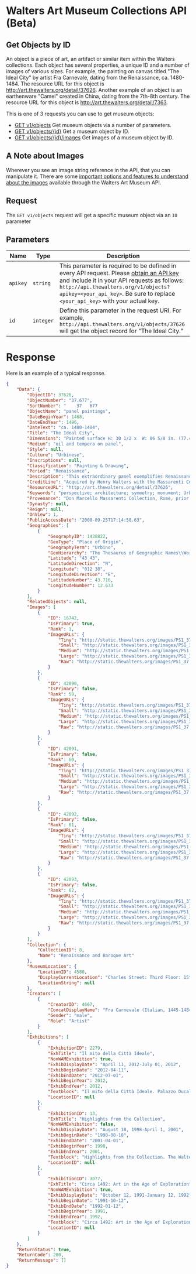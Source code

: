 Walters Art Museum Collections API (Beta)
================================================================================


## Get Objects by ID
An object is a piece of art, an artifact or similar item within the Walters collections. Each object has several properties, a unique ID and a number of images of various sizes. For example, the painting on canvas titled "The Ideal City" by artist Fra Carnevale, dating from the Renaissance, ca. 1480-1484. The resource URL for this object is http://art.thewalters.org/detail/37626. Another example of an object is an earthenware "Camel" created in China, dating from the 7th-8th century. The resource URL for this object is http://art.thewalters.org/detail/7363.

This is one of 3 requests you can use to get museum objects:
- [GET v1/objects](/objects-get.md) Get museum objects via a number of parameters.
- [GET v1/objects/{id}](/objects-id.md) Get a museum object by ID.
- [GET v1/objects/{id}/images](/object-image-id.md) Get images of a museum object by ID.


## A Note about Images
Wherever you see an image string reference in the API, that you can manipulate it. There are some [important options and features to understand about the images](images.md) available through the Walters Art Museum API.


## Request
The `GET v1/objects` request will get a specific museum object via an `ID` parameter


## Parameters
Name | Type | Description
-----|------|--------------
`apikey` | `string` | This parameter is required to be defined in every API request. Please [obtain an API key](http://api.thewalters.org/) and include it in your API requests as follows: `http://api.thewalters.org/v1/objects?apikey=<your_api_key>`. Be sure to replace `<your_api_key>` with your actual key. 
`id` | `integer` | Define this parameter in the request URI. For example, `http://api.thewalters.org/v1/objects/37626` will get the object record for "The Ideal City."


# Response
Here is an example of a typical response.

```json
{
    "Data": {
        "ObjectID": 37626,
        "ObjectNumber": "37.677",
        "SortNumber": "    37   677                                            ",
        "ObjectName": "panel paintings",
        "DateBeginYear": 1468,
        "DateEndYear": 1496,
        "DateText": "ca. 1480-1484",
        "Title": "The Ideal City",
        "Dimensions": "Painted surface H: 30 1/2 x  W: 86 5/8 in. (77.4 x 220 cm); Panel H: 31 5/8 x W: 86 5/8 x D: 1 1/4 in. (80.3 x 220 x 3.2 cm); Framed H: 41 x W: 96 x D: 6 1/4 in. (104.14 x 243.21 x 15.88 cm)",
        "Medium": "oil and tempera on panel",
        "Style": null,
        "Culture": "Urbinese",
        "Inscriptions": null,
        "Classification": "Painting & Drawing",
        "Period": "Renaissance",
        "Description": "This extraordinary panel exemplifies Renaissance ideals of urban planning, respect for Greco-Roman antiquity, and the mastery of central perspective. The imaginary city square features a Roman arch typically erected as a commemoration of military victory at its center. As a whole, the painting offers a model of the architecture and sculpture that would ideally be commissioned by a virtuous ruler who cares for the welfare of the citizenry. The amphitheater is modeled on the Colosseum in Rome. The octagonal structure to the right, covered with colored stone, suggests the medieval Baptistery in Florence, which in the 15th century was thought to be a reused Roman temple. Together they reflect the importance of security, religion, and recreation in a well-regulated city and the value of Roman ideals in urban design. The private residences at either side are also dignified with classical architectural elements. Classicizing elements also appear in the foreground. Statues, set on columns in the Roman style, represent virtues of a good ruler, including Justice with her sword and scales and Liberality (generosity) with a cornucopia. This view and a related paintings now in Urbino were apparently commissioned for the palace of Duke Federico da Montefeltro of Urbino. Another related view is now in Berlin.  Set into the woodwork at shoulder height or higher, \"The Ideal City\" would have seemed like a window onto another, better world. The illusion of a space that extends out from our own is achieved using a mathematical perspective system developed in Florence. The space is defined in terms of the viewer's own angle of vision: the receding lines establishing spatial relationships converge at a central point in the city gate visible beneath and beyond the Roman arch.\r\n\r\nFor more information on this painting, please see the <a href=\"http://www.academia.edu/2967302/_The_Ideal_City_attr._to_Fra_Carnavale_in_the_Walters_art_Museum_in_M.S._Hansen_and_J._Spicer_eds._Masterpieces_of_Italian_Painting_in_the_Walters_Art_Museum._Baltimore_Walters_Art_Museum_2005_62-67/\" target=\"_blank\">entry on the painting</a> in Masterpieces of Italian Painting, The Walters Art Museum (Baltimore: the Walters Art museum, 2005), no. 15 (by Joaneath Spicer).",
        "CreditLine": "Acquired by Henry Walters with the Massarenti Collection, 1902",
        "ResourceURL": "http://art.thewalters.org/detail/37626",
        "Keywords": "perspective; architecture; symmetry; monument; Urban",
        "Provenance": "Don Marcello Massarenti Collection, Rome, prior to 1881 [mode of acquisition unknown] [1881 catalogue: no. 177; 1897 catalogue: no. 121, as Pintoricchio]; Henry Walters, Baltimore, 1902, by purchase; Walters Art Museum, 1931, by bequest. \r\n",
        "Dynasty": null,
        "Reign": null,
        "OnView": 1,
        "PublicAccessDate": "2008-09-25T17:14:58.63",
        "Geographies": [
            {
                "GeographyID": 1438822,
                "GeoType": "Place of Origin",
                "GeographyTerm": "Urbino",
                "GeoHierarchy": "The Thesaurus of Geographic Names\\World\\continents\\Europe\\nations\\Italia\\regions\\Marche\\provinces\\Pesaro e Urbino\\inhabited places\\",
                "Latitude": "43 43",
                "LatitudeDirection": "N",
                "Longitude": "012 38",
                "LongitudeDirection": "E",
                "LatitudeNumber": 43.716,
                "LongitudeNumber": 12.633
            }
        ],
        "RelatedObjects": null,
        "Images": [
            {
                "ID": 16742,
                "IsPrimary": true,
                "Rank": 1,
                "ImageURLs": {
                    "Tiny": "http://static.thewalters.org/images/PS1_37.677_FntAftTrt_DD_T09.jpg?width=50",
                    "Small": "http://static.thewalters.org/images/PS1_37.677_FntAftTrt_DD_T09.jpg?width=100",
                    "Medium": "http://static.thewalters.org/images/PS1_37.677_FntAftTrt_DD_T09.jpg?width=150",
                    "Large": "http://static.thewalters.org/images/PS1_37.677_FntAftTrt_DD_T09.jpg?width=250",
                    "Raw": "http://static.thewalters.org/images/PS1_37.677_FntAftTrt_DD_T09.jpg"
                }
            },
            {
                "ID": 42090,
                "IsPrimary": false,
                "Rank": 59,
                "ImageURLs": {
                    "Tiny": "http://static.thewalters.org/images/PS1_37.677_DetB2_DD_T12.jpg?width=50",
                    "Small": "http://static.thewalters.org/images/PS1_37.677_DetB2_DD_T12.jpg?width=100",
                    "Medium": "http://static.thewalters.org/images/PS1_37.677_DetB2_DD_T12.jpg?width=150",
                    "Large": "http://static.thewalters.org/images/PS1_37.677_DetB2_DD_T12.jpg?width=250",
                    "Raw": "http://static.thewalters.org/images/PS1_37.677_DetB2_DD_T12.jpg"
                }
            },
            {
                "ID": 42091,
                "IsPrimary": false,
                "Rank": 60,
                "ImageURLs": {
                    "Tiny": "http://static.thewalters.org/images/PS1_37.677_DetB3__DD_T12.jpg?width=50",
                    "Small": "http://static.thewalters.org/images/PS1_37.677_DetB3__DD_T12.jpg?width=100",
                    "Medium": "http://static.thewalters.org/images/PS1_37.677_DetB3__DD_T12.jpg?width=150",
                    "Large": "http://static.thewalters.org/images/PS1_37.677_DetB3__DD_T12.jpg?width=250",
                    "Raw": "http://static.thewalters.org/images/PS1_37.677_DetB3__DD_T12.jpg"
                }
            },
            {
                "ID": 42092,
                "IsPrimary": false,
                "Rank": 61,
                "ImageURLs": {
                    "Tiny": "http://static.thewalters.org/images/PS1_37.677_DetB4_DD_T12.jpg?width=50",
                    "Small": "http://static.thewalters.org/images/PS1_37.677_DetB4_DD_T12.jpg?width=100",
                    "Medium": "http://static.thewalters.org/images/PS1_37.677_DetB4_DD_T12.jpg?width=150",
                    "Large": "http://static.thewalters.org/images/PS1_37.677_DetB4_DD_T12.jpg?width=250",
                    "Raw": "http://static.thewalters.org/images/PS1_37.677_DetB4_DD_T12.jpg"
                }
            },
            {
                "ID": 42093,
                "IsPrimary": false,
                "Rank": 62,
                "ImageURLs": {
                    "Tiny": "http://static.thewalters.org/images/PS1_37.677_DetB5_DD_T12.jpg?width=50",
                    "Small": "http://static.thewalters.org/images/PS1_37.677_DetB5_DD_T12.jpg?width=100",
                    "Medium": "http://static.thewalters.org/images/PS1_37.677_DetB5_DD_T12.jpg?width=150",
                    "Large": "http://static.thewalters.org/images/PS1_37.677_DetB5_DD_T12.jpg?width=250",
                    "Raw": "http://static.thewalters.org/images/PS1_37.677_DetB5_DD_T12.jpg"
                }
            }
        ],
        "Collection": {
            "CollectionID": 8,
            "Name": "Renaissance and Baroque Art"
        },
        "MuseumLocation": {
            "LocationID": 4580,
            "DisplayCurrentLocation": "Charles Street: Third Floor: 15th-Century Italian Art",
            "LocationString": null
        },
        "Creators": [
            {
                "CreatorID": 4667,
                "ConcatDisplayName": "Fra Carnevale (Italian, 1445-1484) (?)",
                "Gender": "male",
                "Role": "Artist"
            }
        ],
        "Exhibitions": [
            {
                "ExhibitionID": 2279,
                "ExhTitle": "Il mito della Città Ideale",
                "NonWAMExhibition": true,
                "ExhibDisplayDate": "April 11, 2012-July 01, 2012",
                "ExhibBeginDate": "2012-04-11",
                "ExhibEndDate": "2012-07-01",
                "ExhibBeginYear": 2012,
                "ExhibEndYear": 2012,
                "Textblock": "Il mito della Città Ideale. Palazzo Ducale, Urbino, Galleria Nazionale delle Marche, Urbino. 2012.",
                "LocationID": null
            },
            {
                "ExhibitionID": 13,
                "ExhTitle": "Highlights from the Collection",
                "NonWAMExhibition": false,
                "ExhibDisplayDate": "August 18, 1998-April 1, 2001",
                "ExhibBeginDate": "1998-08-18",
                "ExhibEndDate": "2001-04-01",
                "ExhibBeginYear": 1998,
                "ExhibEndYear": 2001,
                "Textblock": "Highlights from the Collection. The Walters Art Gallery, Baltimore. 1998-2001.",
                "LocationID": null
            },
            {
                "ExhibitionID": 3077,
                "ExhTitle": "Circa 1492: Art in the Age of Exploration",
                "NonWAMExhibition": true,
                "ExhibDisplayDate": "October 12, 1991-January 12, 1992",
                "ExhibBeginDate": "1991-10-12",
                "ExhibEndDate": "1992-01-12",
                "ExhibBeginYear": 1991,
                "ExhibEndYear": 1992,
                "Textblock": "Circa 1492: Art in the Age of Exploration. National Gallery of Art, Washington. 1991-1992.",
                "LocationID": null
            }
        ]
    },
    "ReturnStatus": true,
    "ReturnCode": 200,
    "ReturnMessage": []
}
```
